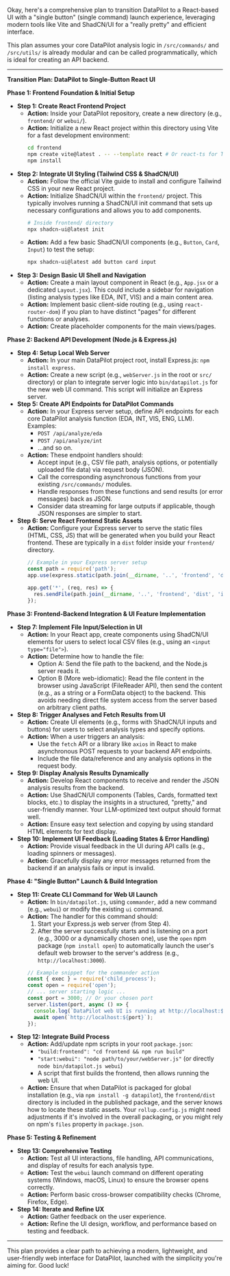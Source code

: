 Okay, here's a comprehensive plan to transition DataPilot to a React-based UI with a "single button" (single command) launch experience, leveraging modern tools like Vite and ShadCN/UI for a "really pretty" and efficient interface.

This plan assumes your core DataPilot analysis logic in `/src/commands/` and `/src/utils/` is already modular and can be called programmatically, which is ideal for creating an API backend.

---

**Transition Plan: DataPilot to Single-Button React UI**

**Phase 1: Frontend Foundation & Initial Setup**

* **Step 1: Create React Frontend Project**
    * **Action:** Inside your DataPilot repository, create a new directory (e.g., `frontend/` or `webui/`).
    * **Action:** Initialize a new React project within this directory using Vite for a fast development environment:
        ```bash
        cd frontend
        npm create vite@latest . -- --template react # Or react-ts for TypeScript
        npm install
        ```
* **Step 2: Integrate UI Styling (Tailwind CSS & ShadCN/UI)**
    * **Action:** Follow the official Vite guide to install and configure Tailwind CSS in your new React project.
    * **Action:** Initialize ShadCN/UI within the `frontend/` project. This typically involves running a ShadCN/UI init command that sets up necessary configurations and allows you to add components.
        ```bash
        # Inside frontend/ directory
        npx shadcn-ui@latest init
        ```
    * **Action:** Add a few basic ShadCN/UI components (e.g., `Button`, `Card`, `Input`) to test the setup:
        ```bash
        npx shadcn-ui@latest add button card input
        ```
* **Step 3: Design Basic UI Shell and Navigation**
    * **Action:** Create a main layout component in React (e.g., `App.jsx` or a dedicated `Layout.jsx`). This could include a sidebar for navigation (listing analysis types like EDA, INT, VIS) and a main content area.
    * **Action:** Implement basic client-side routing (e.g., using `react-router-dom`) if you plan to have distinct "pages" for different functions or analyses.
    * **Action:** Create placeholder components for the main views/pages.

**Phase 2: Backend API Development (Node.js & Express.js)**

* **Step 4: Setup Local Web Server**
    * **Action:** In your main DataPilot project root, install Express.js: `npm install express`.
    * **Action:** Create a new script (e.g., `webServer.js` in the root or `src/` directory) or plan to integrate server logic into `bin/datapilot.js` for the new web UI command. This script will initialize an Express server.
* **Step 5: Create API Endpoints for DataPilot Commands**
    * **Action:** In your Express server setup, define API endpoints for each core DataPilot analysis function (EDA, INT, VIS, ENG, LLM). Examples:
        * `POST /api/analyze/eda`
        * `POST /api/analyze/int`
        * ...and so on.
    * **Action:** These endpoint handlers should:
        * Accept input (e.g., CSV file path, analysis options, or potentially uploaded file data) via request body (JSON).
        * Call the corresponding asynchronous functions from your existing `/src/commands/` modules.
        * Handle responses from these functions and send results (or error messages) back as JSON.
        * Consider data streaming for large outputs if applicable, though JSON responses are simpler to start.
* **Step 6: Serve React Frontend Static Assets**
    * **Action:** Configure your Express server to serve the static files (HTML, CSS, JS) that will be generated when you build your React frontend. These are typically in a `dist` folder inside your `frontend/` directory.
        ```javascript
        // Example in your Express server setup
        const path = require('path');
        app.use(express.static(path.join(__dirname, '..', 'frontend', 'dist'))); // Adjust path as needed

        app.get('*', (req, res) => {
          res.sendFile(path.join(__dirname, '..', 'frontend', 'dist', 'index.html')); // For SPA routing
        });
        ```

**Phase 3: Frontend-Backend Integration & UI Feature Implementation**

* **Step 7: Implement File Input/Selection in UI**
    * **Action:** In your React app, create components using ShadCN/UI elements for users to select local CSV files (e.g., using an `<input type="file">`).
    * **Action:** Determine how to handle the file:
        * Option A: Send the file path to the backend, and the Node.js server reads it.
        * Option B (More web-idiomatic): Read the file content in the browser using JavaScript (FileReader API), then send the content (e.g., as a string or a FormData object) to the backend. This avoids needing direct file system access from the server based on arbitrary client paths.
* **Step 8: Trigger Analyses and Fetch Results from UI**
    * **Action:** Create UI elements (e.g., forms with ShadCN/UI inputs and buttons) for users to select analysis types and specify options.
    * **Action:** When a user triggers an analysis:
        * Use the `fetch` API or a library like `axios` in React to make asynchronous POST requests to your backend API endpoints.
        * Include the file data/reference and any analysis options in the request body.
* **Step 9: Display Analysis Results Dynamically**
    * **Action:** Develop React components to receive and render the JSON analysis results from the backend.
    * **Action:** Use ShadCN/UI components (Tables, Cards, formatted text blocks, etc.) to display the insights in a structured, "pretty," and user-friendly manner. Your LLM-optimized text output should format well.
    * **Action:** Ensure easy text selection and copying by using standard HTML elements for text display.
* **Step 10: Implement UI Feedback (Loading States & Error Handling)**
    * **Action:** Provide visual feedback in the UI during API calls (e.g., loading spinners or messages).
    * **Action:** Gracefully display any error messages returned from the backend if an analysis fails or input is invalid.

**Phase 4: "Single Button" Launch & Build Integration**

* **Step 11: Create CLI Command for Web UI Launch**
    * **Action:** In `bin/datapilot.js`, using `commander`, add a new command (e.g., `webui`) or modify the existing `ui` command.
    * **Action:** The handler for this command should:
        1.  Start your Express.js web server (from Step 4).
        2.  After the server successfully starts and is listening on a port (e.g., 3000 or a dynamically chosen one), use the `open` npm package (`npm install open`) to automatically launch the user's default web browser to the server's address (e.g., `http://localhost:3000`).
        ```javascript
        // Example snippet for the commander action
        const { exec } = require('child_process');
        const open = require('open');
        // ... server starting logic ...
        const port = 3000; // Or your chosen port
        server.listen(port, async () => {
          console.log(`DataPilot web UI is running at http://localhost:${port}`);
          await open(`http://localhost:${port}`);
        });
        ```
* **Step 12: Integrate Build Process**
    * **Action:** Add/update npm scripts in your root `package.json`:
        * `"build:frontend": "cd frontend && npm run build"`
        * `"start:webui": "node path/to/your/webServer.js"` (or directly `node bin/datapilot.js webui`)
        * A script that first builds the frontend, then allows running the web UI.
    * **Action:** Ensure that when DataPilot is packaged for global installation (e.g., via `npm install -g datapilot`), the `frontend/dist` directory is included in the published package, and the server knows how to locate these static assets. Your `rollup.config.js` might need adjustments if it's involved in the overall packaging, or you might rely on npm's `files` property in `package.json`.

**Phase 5: Testing & Refinement**

* **Step 13: Comprehensive Testing**
    * **Action:** Test all UI interactions, file handling, API communications, and display of results for each analysis type.
    * **Action:** Test the `webui` launch command on different operating systems (Windows, macOS, Linux) to ensure the browser opens correctly.
    * **Action:** Perform basic cross-browser compatibility checks (Chrome, Firefox, Edge).
* **Step 14: Iterate and Refine UX**
    * **Action:** Gather feedback on the user experience.
    * **Action:** Refine the UI design, workflow, and performance based on testing and feedback.

---

This plan provides a clear path to achieving a modern, lightweight, and user-friendly web interface for DataPilot, launched with the simplicity you're aiming for. Good luck!